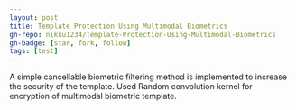 ```yaml
---
layout: post
title: Template Protection Using Multimodal Biometrics
gh-repo: nikku1234/Template-Protection-Using-Multimodal-Biometrics
gh-badge: [star, fork, follow]
tags: [test]
---
```


A simple cancellable biometric filtering method is implemented to increase the security of the
template. Used Random convolution kernel for encryption of multimodal biometric template.
